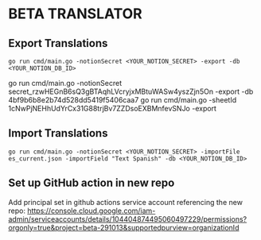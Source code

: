 # BETA TRANSLATOR


## Export Translations
`go run cmd/main.go -notionSecret <YOUR_NOTION_SECRET> -export -db <YOUR_NOTION_DB_ID>`

go run cmd/main.go -notionSecret secret_rzwHEGnB6sQ3gBTAqhLVcryjxMBtuWASw4yszZjn5On -export -db 4bf9b6b8e2b74d528dd5419f5406caa7
go run cmd/main.go -sheetId 1cNwPjNEHhUdYrCx31G88trjBv7ZZDsoEXBMnfevSNJo -export


## Import Translations
`go run cmd/main.go -notionSecret <YOUR_NOTION_SECRET> -importFile es_current.json -importField "Text Spanish" -db <YOUR_NOTION_DB_ID>`


## Set up GitHub action in new repo
Add principal set in github actions service account referencing the new repo: https://console.cloud.google.com/iam-admin/serviceaccounts/details/104404874495060497229/permissions?orgonly=true&project=beta-291013&supportedpurview=organizationId
